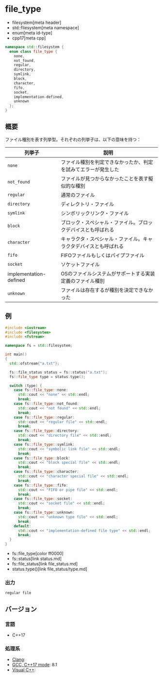 # file_type
* filesystem[meta header]
* std::filesystem[meta namespace]
* enum[meta id-type]
* cpp17[meta cpp]

```cpp
namespace std::filesystem {
  enum class file_type {
    none,
    not_found,
    regular,
    directory,
    symlink,
    block,
    character,
    fifo,
    socket,
    implementation-defined,
    unknown
  };
}
```

## 概要
ファイル種別を表す列挙型。それぞれの列挙子は、以下の意味を持つ：

| 列挙子 | 説明 |
|--------|------|
| `none`      | ファイル種別を判定できなかったか、判定を試みてエラーが発生した |
| `not_found` | ファイルが見つからなかったことを表す擬似的な種別 |
| `regular`   | 通常のファイル |
| `directory` | ディレクトリ・ファイル |
| `symlink`   | シンボリックリンク・ファイル |
| `block`     | ブロック・スペシャル・ファイル。ブロックデバイスとも呼ばれる |
| `character` | キャラクタ・スペシャル・ファイル。キャラクタデバイスとも呼ばれる |
| `fifo`      | FIFOファイルもしくはパイプファイル |
| `socket`    | ソケットファイル |
| implementation-defined | OSのファイルシステムがサポートする実装定義のファイル種別 |
| `unknown`   | ファイルは存在するが種別を決定できなかった |


## 例
```cpp example
#include <iostream>
#include <filesystem>
#include <fstream>

namespace fs = std::filesystem;

int main()
{
  std::ofstream{"a.txt"};

  fs::file_status status = fs::status("a.txt");
  fs::file_type type = status.type();

  switch (type) {
    case fs::file_type::none:
      std::cout << "none" << std::endl;
      break;
    case fs::file_type::not_found:
      std::cout << "not found" << std::endl;
      break;
    case fs::file_type::regular:
      std::cout << "regular file" << std::endl;
      break;
    case fs::file_type::directory:
      std::cout << "directory file" << std::endl;
      break;
    case fs::file_type::symlink:
      std::cout << "symbolic link file" << std::endl;
      break;
    case fs::file_type::block:
      std::cout << "block special file" << std::endl;
      break;
    case fs::file_type::character:
      std::cout << "character special file" << std::endl;
      break;
    case fs::file_type::fifo:
      std::cout << "FIFO or pipe file" << std::endl;
      break;
    case fs::file_type::socket:
      std::cout << "socket file" << std::endl;
      break;
    case fs::file_type::unknown:
      std::cout << "unknown type file" << std::endl;
      break;
    default:
      std::cout << "implementation-defined file type" << std::endl;
      break;
  }
}
```
* fs::file_type[color ff0000]
* fs::status[link status.md]
* fs::file_status[link file_status.md]
* status.type()[link file_status/type.md]

### 出力
```
regular file
```

## バージョン
### 言語
- C++17

### 処理系
- [Clang](/implementation.md#clang):
- [GCC, C++17 mode](/implementation.md#gcc): 8.1
- [Visual C++](/implementation.md#visual_cpp):

